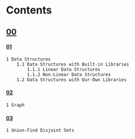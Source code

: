 # Contents

## [00](https://github.com/juankipedia/CompetitiveProgramming/tree/master/CodeGym/00)

#### [01](https://github.com/juankipedia/CompetitiveProgramming/tree/master/CodeGym/01)
	1 Data Structures
		1.1 Data Structures with Built-in Libraries
			1.1.1 Linear Data Structures
			1.1.2 Non-Linear Data Structures
		1.2 Data Structures with Our-Own Libraries

#### [02](https://github.com/juankipedia/CompetitiveProgramming/tree/master/CodeGym/02)
	1 Graph

#### [03](https://github.com/juankipedia/CompetitiveProgramming/tree/master/CodeGym/03)
	1 Union-Find Disjoint Sets